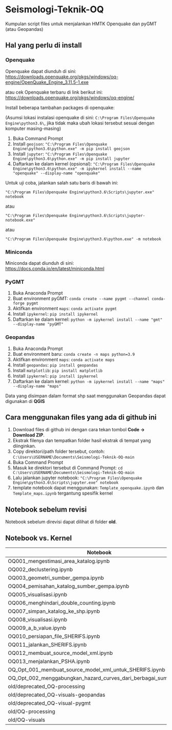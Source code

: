 # Seismologi-Teknik-OQ
Kumpulan script files untuk menjalankan HMTK Openquake dan pyGMT (atau Geopandas)

## Hal yang perlu di install
### Openquake
Openquake dapat diunduh di sini:
https://downloads.openquake.org/pkgs/windows/oq-engine/OpenQuake_Engine_3.11.5-1.exe

atau cek Openquake terbaru di link berikut ini:
https://downloads.openquake.org/pkgs/windows/oq-engine/

Install beberapa tambahan packages di openquake:

(Asumsi lokasi instalasi openquake di sini: `C:\Program Files\Openquake Engine\python3.6\`, 
jika tidak maka ubah lokasi tersebut sesuai dengan komputer masing-masing)

1. Buka Command Prompt
2. Install `geojson`: `"C:\Program Files\Openquake Engine\python3.6\python.exe" -m pip install geojson`
3. Install `jupyter`: `"C:\Program Files\Openquake Engine\python3.6\python.exe" -m pip install jupyter`
4. Daftarkan ke dalam kernel (opsional): `"C:\Program Files\Openquake Engine\python3.6\python.exe" -m ipykernel install --name "openquake" --display-name "openquake"`


Untuk uji coba, jalankan salah satu baris di bawah ini:

`"C:\Program Files\Openquake Engine\python3.6\Scripts\jupyter.exe" notebook`

atau

`"C:\Program Files\Openquake Engine\python3.6\Scripts\jupyter-notebook.exe"`

atau

`"C:\Program Files\Openquake Engine\python3.6\python.exe" -m notebook`

### Miniconda
Miniconda dapat diunduh di sini:
https://docs.conda.io/en/latest/miniconda.html

### PyGMT
1. Buka Anaconda Prompt
2. Buat environment pyGMT: `conda create --name pygmt --channel conda-forge pygmt`
3. Aktifkan environment `maps`: `conda activate pygmt`
4. Install `ipykernel`: `pip install ipykernel`
5. Daftarkan ke dalam kernel: `python -m ipykernel install --name "gmt" --display-name "pyGMT"`

### Geopandas
1. Buka Anaconda Prompt
2. Buat environment baru: `conda create -n maps python=3.9`
3. Aktifkan environment `maps`: `conda activate maps`
4. Install `geopandas`: `pip install geopandas`
5. Install `matplotlib`: `pip install matplotlib`
6. Install `ipykernel`: `pip install ipykernel`
7. Daftarkan ke dalam kernel: `python -m ipykernel install --name "maps" --display-name "maps"`

Data yang disimpan dalam format shp saat menggunakan Geopandas dapat digunakan di **QGIS**

## Cara menggunakan files yang ada di github ini
1. Download files di github ini dengan cara tekan tombol **Code -> Download ZIP**.
2. Ekstrak filenya dan tempatkan folder hasil ekstrak di tempat yang diinginkan.
3. Copy direktori/path folder tersebut, contoh: `C:\Users\USERNAME\Documents\Seismologi-Teknik-OQ-main`
4. Buka Command Prompt
5. Masuk ke direktori tersebut di Command Prompt: `cd C:\Users\USERNAME\Documents\Seismologi-Teknik-OQ-main`
6. Lalu jalankan jupyter notebook: `"C:\Program Files\Openquake Engine\python3.6\Scripts\jupyter.exe" notebook`
7. template notebook dapat menggunakan: `Template_openquake.ipynb` dan `Template_maps.ipynb` tergantung spesifik kernel

## Notebook sebelum revisi
Notebook sebelum direvisi dapat dilihat di folder **old**.

## Notebook vs. Kernel
| Notebook             | Kernel    |
|----------------------|-----------|
| OQ001_mengestimasi_area_katalog.ipynb        | maps |
| OQ002_declustering.ipynb        | openquake |
| OQ003_geometri_sumber_gempa.ipynb        | maps |
| OQ004_pemisahan_katalog_sumber_gempa.ipynb        | openquake |
| OQ005_visualisasi.ipynb        | maps |
| OQ006_menghindari_double_counting.ipynb        | openquake |
| OQ007_simpan_katalog_ke_shp.ipynb        | maps |
| OQ008_visualisasi.ipynb        | maps |
| OQ009_a_b_value.ipynb        | openquake |
| OQ010_persiapan_file_SHERIFS.ipynb        | maps |
| OQ011_jalankan_SHERIFS.ipynb        | openquake |
| OQ012_membuat_source_model_xml.ipynb        | openquake |
| OQ013_menjalankan_PSHA.ipynb        | none |
| OQ_Opt_001_membuat_source_model_xml_untuk_SHERIFS.ipynb        | openquake |
| OQ_Opt_002_menggabungkan_hazard_curves_dari_berbagai_sumber.ipynb        | openquake |
| old/deprecated_OQ-processing        | openquake |
| old/deprecated_OQ-visuals-geopandas | maps      |
| old/deprecated_OQ-visual-pygmt      | pyGMT     |
| old/OQ-processing        | openquake |
| old/OQ-visuals           | pyGMT     |
